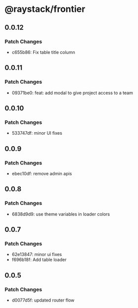 # @raystack/frontier

## 0.0.12

### Patch Changes

- c655b86: Fix table title column

## 0.0.11

### Patch Changes

- 09371be0: feat: add modal to give project access to a team

## 0.0.10

### Patch Changes

- 533747df: minor UI fixes

## 0.0.9

### Patch Changes

- ebec10df: remove admin apis

## 0.0.8

### Patch Changes

- 6838d9d9: use theme variables in loader colors

## 0.0.7

### Patch Changes

- 62e13847: minor ui fixes
- f696b18f: Add table loader

## 0.0.5

### Patch Changes

- d0077d5f: updated router flow
